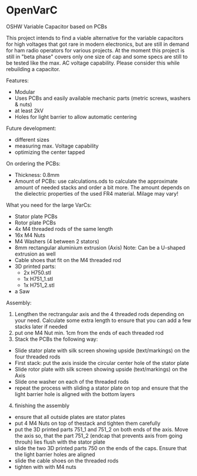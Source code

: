 # OpenVarC
OSHW Variable Capacitor based on PCBs

This project intends to find a viable alternative for the variable capacitors for high voltages that got rare in modern electronics, but are still in demand for ham radio operators for various projects. At the moment this project is still in "beta phase" covers only one size of cap and some specs are still to be tested like the max. AC voltage capability. Please consider this while rebuilding a capacitor.

Features:
- Modular
- Uses PCBs and easily available mechanic parts (metric screws, washers & nuts)
- at least 2kV 
- Holes for light barrier to allow automatic centering

Future development:
- different sizes
- measuring max. Voltage capability
- optimizing the center tapped 

On ordering the PCBs:
- Thickness: 0.8mm
- Amount of PCBs: use calculations.ods to calculate the approximate amount of needed stacks and order a bit more. The amount depends on the dielectric properties of the used FR4 material. Milage may vary!

What you need for the large VarCs:
- Stator plate PCBs
- Rotor plate PCBs
- 4x M4 threaded rods of the same length
- 16x M4 Nuts
- M4 Washers (4 between 2 stators)
- 8mm rectangular aluminium extrusion (Axis) Note: Can be a U-shaped extrusion as well
- Cable shoes that fit on the M4 threaded rod
- 3D printed parts:
  - 2x H750.stl
  - 1x H751_1.stl
  - 1x H751_2.stl
- a Saw 

Assembly:
1) Lengthen the rectrangular axis and the 4 threaded rods depending on your need. Calculate some extra length to ensure that you can add a few stacks later if needed
2) put one M4 Nut min. 1cm from the ends of each threaded rod
3) Stack the PCBs the following way:
- Slide stator plate with silk screen showing upside (text/markings) on the four threaded rods
- First stack: put the axis inside the circular center hole of the stator plate
- Slide rotor plate with silk screen showing upside (text/markings) on the Axis
- Slide one washer on each of the threaded rods
- repeat the process with sliding a stator plate on top and ensure that the light barrier hole is aligned with the bottom layers
4) finishing the assembly
- ensure that all outside plates are stator plates
- put 4 M4 Nuts on top of thestack and tighten them carefully
- put the 3D printed parts 751_1 and 751_2 on both ends of the axis. Move the axis so, that the part 751_2 (endcap that prevents axis from going throuh) lies flush with the stator plate
- slide the two 3D printed parts 750 on the ends of the caps. Ensure that the light barrier holes are aligned
- slide the cable shoes on the threaded rods
- tighten with with M4 nuts
